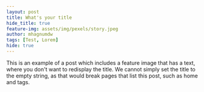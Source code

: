 ```yaml
---
layout: post
title: What's your title
hide_title: true
feature-img: assets/img/pexels/story.jpeg
author: mhagnumdw
tags: [Test, Lorem]
hide: true
---
```


This is an example of a post which includes a feature image that has a
text, where you don't want to redisplay the title.
We cannot simply set the title to the empty string, as that would
break pages that list this post, such as home and tags.



